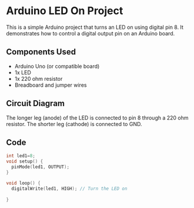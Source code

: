 # Arduino LED On Project

This is a simple Arduino project that turns an LED on using digital pin 8. It demonstrates how to control a digital output pin on an Arduino board.

## Components Used
- Arduino Uno (or compatible board)
- 1x LED
- 1x 220 ohm resistor
- Breadboard and jumper wires

## Circuit Diagram
The longer leg (anode) of the LED is connected to pin 8 through a 220 ohm resistor. The shorter leg (cathode) is connected to GND.

## Code
```cpp
int led1=8;
void setup() {
  pinMode(led1, OUTPUT);
}

void loop() {
  digitalWrite(led1, HIGH); // Turn the LED on
 
}

